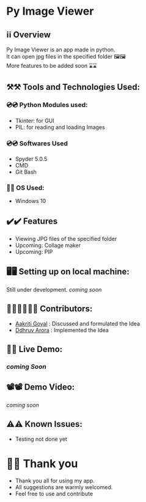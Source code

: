 # Py Image Viewer
## ℹ️ℹ️ Overview
Py Image Viewer is an app made in python. 
<br/> It can open jpg files in the specified folder 🖼️🖼️
<br/> More features to be added soon ⌛⌛

## ⚒️⚒️ Tools and Technologies Used:

### 💿💿 Python Modules used:
- Tkinter: for GUI
- PIL: for reading and loading Images

### 💿💿 Softwares Used 
- Spyder 5.0.5
- CMD
- Git Bash 

### 💽💽 OS Used:
- Windows 10 

## ✔️✔️ Features  
- Viewing JPG files of the specified folder
- Upcoming: Collage maker
- Upcoming: PIP

## 🖥️🖥️ Setting up on local machine: 
Still under development.
*coming soon*

## 🧑‍🤝‍🧑🧑‍🤝‍🧑 Contributors: 
- [Aakriti Goyal](https://github.com/AakritiGoyal12458) : Discussed and formulated the Idea
- [Ddhruv Arora](https://github.com/Ddhruv-IOT) : Implemented the Idea

## 📌📌 Live Demo: 
### *coming Soon*

## 📽️📽️ Demo Video: 
<!--*In case the live demo is not working.*-->
*coming soon* 

## ⚠️⚠️ Known Issues:
- Testing not done yet

# 🙏🙏 Thank you
- Thank you all for using my app.
- All suggestions are warmly welcomed.
- Feel free to use and contribute
